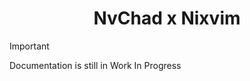 <h1 align="center">NvChad x Nixvim</h1>

> [!IMPORTANT]
> Documentation is still in Work In Progress
